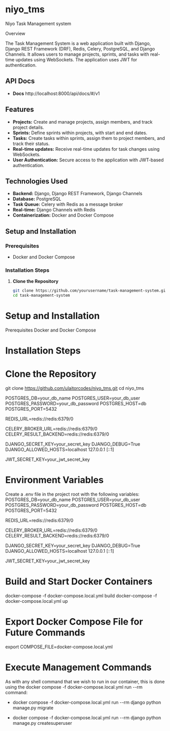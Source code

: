 # niyo_tms

Niyo Task Management system

Overview

The Task Management System is a web application built with Django, Django REST Framework (DRF), Redis, Celery, PostgreSQL, and Django Channels. It allows users to manage projects, sprints, and tasks with real-time updates using WebSockets. The application uses JWT for authentication.

## API Docs
- **Docs** http://localhost:8000/api/docs/#/v1

## Features

- **Projects:** Create and manage projects, assign members, and track project details.
- **Sprints:** Define sprints within projects, with start and end dates.
- **Tasks:** Create tasks within sprints, assign them to project members, and track their status.
- **Real-time updates:** Receive real-time updates for task changes using WebSockets.
- **User Authentication:** Secure access to the application with JWT-based authentication.

## Technologies Used

- **Backend:** Django, Django REST Framework, Django Channels
- **Database:** PostgreSQL
- **Task Queue:** Celery with Redis as a message broker
- **Real-time:** Django Channels with Redis
- **Containerization:** Docker and Docker Compose

## Setup and Installation

### Prerequisites

- Docker and Docker Compose

### Installation Steps

1. **Clone the Repository**
   ```bash
   git clone https://github.com/yourusername/task-management-system.git
   cd task-management-system


# Setup and Installation

Prerequisites
Docker and Docker Compose

# Installation Steps

# Clone the Repository

git clone https://github.com/ulaitorcodes/niyo_tms.git
cd niyo_tms


POSTGRES_DB=your_db_name
POSTGRES_USER=your_db_user
POSTGRES_PASSWORD=your_db_password
POSTGRES_HOST=db
POSTGRES_PORT=5432

REDIS_URL=redis://redis:6379/0

CELERY_BROKER_URL=redis://redis:6379/0
CELERY_RESULT_BACKEND=redis://redis:6379/0

DJANGO_SECRET_KEY=your_secret_key
DJANGO_DEBUG=True
DJANGO_ALLOWED_HOSTS=localhost 127.0.0.1 [::1]

JWT_SECRET_KEY=your_jwt_secret_key


# Environment Variables

Create a .env file in the project root with the following variables:
POSTGRES_DB=your_db_name
POSTGRES_USER=your_db_user
POSTGRES_PASSWORD=your_db_password
POSTGRES_HOST=db
POSTGRES_PORT=5432

REDIS_URL=redis://redis:6379/0

CELERY_BROKER_URL=redis://redis:6379/0
CELERY_RESULT_BACKEND=redis://redis:6379/0

DJANGO_SECRET_KEY=your_secret_key
DJANGO_DEBUG=True
DJANGO_ALLOWED_HOSTS=localhost 127.0.0.1 [::1]

JWT_SECRET_KEY=your_jwt_secret_key


# Build and Start Docker Containers

docker-compose -f docker-compose.local.yml build
docker-compose -f docker-compose.local.yml up


# Export Docker Compose File for Future Commands

export COMPOSE_FILE=docker-compose.local.yml

# Execute Management Commands
As with any shell command that we wish to run in our container, this is done using the docker compose -f docker-compose.local.yml run --rm command:

- docker compose -f docker-compose.local.yml run --rm django python manage.py migrate

- docker compose -f docker-compose.local.yml run --rm django python manage.py createsuperuser